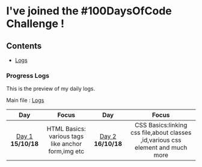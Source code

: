# I've joined the #100DaysOfCode Challenge !

## Contents

- [Logs](#logs)


### Progress Logs

This is the preview of my daily logs.

Main file : [Logs](log.md)

|Day|Focus|Day|Focus|
|:---:|:-----:|:---:|:-----:|
|[Day 1](#day-1) **15/10/18**| HTML Basics: various tags like anchor form,img etc|[Day 2](#day-2) **16/10/18**| CSS Basics:linking css file,about classes ,id,various css element and much more|




